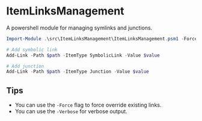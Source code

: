 # ItemLinksManagement

A powershell module for managing symlinks and junctions.

```powershell
Import-Module .\src\ItemLinksManagement\ItemLinksManagement.psm1 -Force -Verbose

# Add symbolic link
Add-Link -Path $path -ItemType SymbolicLink -Value $value

# Add junction
Add-Link -Path $path -ItemType Junction -Value $value

```

## Tips

- You can use the `-Force` flag to force override existing links.
- You can use the `-Verbose` for verbose output.
